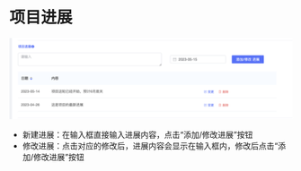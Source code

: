 # 项目进展

![](<../../../.gitbook/assets/image (23).png>)

* 新建进展：在输入框直接输入进展内容，点击“添加/修改进展”按钮
* 修改进展：点击对应的修改后，进展内容会显示在输入框内，修改后点击“添加/修改进展”按钮
